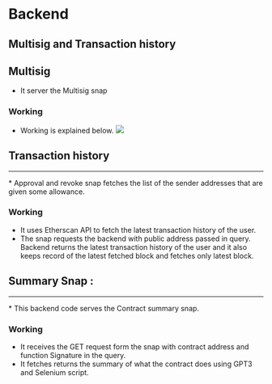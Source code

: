# Backend 

## Multisig and Transaction history

## Multisig
* It server the Multisig snap

### Working
* Working is explained below.
![](https://i.imgur.com/TV7TZzE.png)


## Transaction history
<hr>
* Approval and revoke snap fetches the list of the sender addresses that are given some allowance.

### Working
* It uses Etherscan API to fetch the latest transaction history of the user.
* The snap requests the backend with public address passed in query. Backend returns the latest transaction history of the user and it also keeps record of the latest fetched block and fetches only latest block.

## Summary Snap : 
<hr>
* This backend code serves the Contract summary snap.

### Working
* It receives the GET request form the snap with contract address and function Signature in the query.
* It fetches returns the summary of what the contract does using GPT3 and Selenium script.
